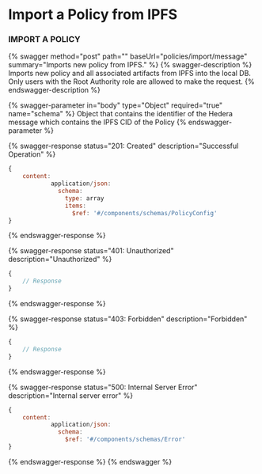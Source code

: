 # Import a Policy from IPFS

### IMPORT A POLICY

{% swagger method="post" path="" baseUrl="policies/import/message" summary="Imports new policy from IPFS." %}
{% swagger-description %}
Imports new policy and all associated artifacts from IPFS into the local DB. Only users with the Root Authority role are allowed to make the request.
{% endswagger-description %}

{% swagger-parameter in="body" type="Object" required="true" name="schema" %}
Object that contains the identifier of the Hedera message which contains the IPFS CID of the Policy
{% endswagger-parameter %}

{% swagger-response status="201: Created" description="Successful Operation" %}
```javascript
{
    content:
            application/json:
              schema:
                type: array
                items:
                  $ref: '#/components/schemas/PolicyConfig'
}
```
{% endswagger-response %}

{% swagger-response status="401: Unauthorized" description="Unauthorized" %}
```javascript
{
    // Response
}
```
{% endswagger-response %}

{% swagger-response status="403: Forbidden" description="Forbidden" %}
```javascript
{
    // Response
}
```
{% endswagger-response %}

{% swagger-response status="500: Internal Server Error" description="Internal server error" %}
```javascript
{
    content:
            application/json:
              schema:
                $ref: '#/components/schemas/Error'
}
```
{% endswagger-response %}
{% endswagger %}
